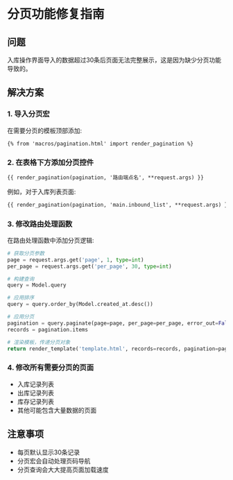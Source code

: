 # 分页功能修复指南

## 问题
入库操作界面导入的数据超过30条后页面无法完整展示，这是因为缺少分页功能导致的。

## 解决方案

### 1. 导入分页宏
在需要分页的模板顶部添加:
```html
{% from 'macros/pagination.html' import render_pagination %}
```

### 2. 在表格下方添加分页控件
```html
{{ render_pagination(pagination, '路由端点名', **request.args) }}
```
例如，对于入库列表页面:
```html
{{ render_pagination(pagination, 'main.inbound_list', **request.args) }}
```

### 3. 修改路由处理函数
在路由处理函数中添加分页逻辑:
```python
# 获取分页参数
page = request.args.get('page', 1, type=int)
per_page = request.args.get('per_page', 30, type=int)

# 构建查询
query = Model.query

# 应用排序
query = query.order_by(Model.created_at.desc())

# 应用分页
pagination = query.paginate(page=page, per_page=per_page, error_out=False)
records = pagination.items

# 渲染模板，传递分页对象
return render_template('template.html', records=records, pagination=pagination)
```

### 4. 修改所有需要分页的页面
- 入库记录列表
- 出库记录列表
- 库存记录列表
- 其他可能包含大量数据的页面

## 注意事项
- 每页默认显示30条记录
- 分页宏会自动处理页码导航
- 分页查询会大大提高页面加载速度
